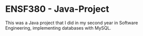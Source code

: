 # ENSF380 - Java-Project
This was a Java project that I did in my second year in Software Engineering, implementing databases with MySQL.
